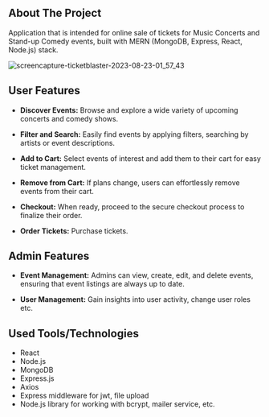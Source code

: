 
## About The Project
Application that is intended for online sale of tickets for Music Concerts and Stand-up Comedy events, built with MERN (MongoDB, Express, React, Node.js) stack.

![screencapture-ticketblaster-2023-08-23-01_57_43](https://github.com/Magdalena-23/Semos-Final-Project/assets/114959243/9de8edf1-4bc8-4c4f-966a-c958d941fbaf)

## User Features
- ******Discover Events:****** Browse and explore a wide variety of upcoming concerts and comedy shows.

- **Filter and Search:** Easily find events by applying filters, searching by artists or event descriptions.

- **Add to Cart:** Select events of interest and add them to their cart for easy ticket management.

- **Remove from Cart:** If plans change, users can effortlessly remove events from their cart.

- **Checkout:** When ready, proceed to the secure checkout process to finalize their order.

- **Order Tickets:** Purchase tickets.

## Admin Features
- **Event Management:** Admins can view, create, edit, and delete events, ensuring that event listings are always up to date.

- **User Management:** Gain insights into user activity, change user roles etc.

## Used Tools/Technologies
* React
* Node.js
* MongoDB
* Express.js
* Axios
* Express middleware for jwt, file upload
* Node.js library for working with bcrypt, mailer service, etc.

